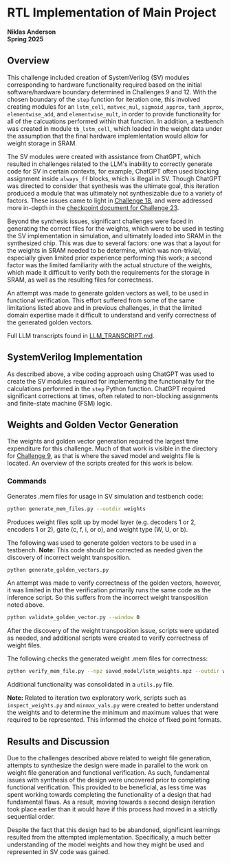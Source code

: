 # RTL Implementation of Main Project

**Niklas Anderson**  
**Spring 2025**

## Overview

This challenge included creation of SystemVerilog (SV) modules corresponding to hardware functionality required based on the initial software/hardware boundary determined in Challenges 9 and 12. With the chosen boundary of the `step` function for iteration one, this involved creating modules for an `lstm_cell`, `matvec_mul`, `sigmoid_approx`, `tanh_approx`, `elementwise_add`, and `elementwise_mult`, in order to provide functionality for all of the calcuations performed within that function. In addition, a testbench was created in module `tb_lstm_cell`, which loaded in the weight data under the assumption that the final hardware implemlentation would allow for weight storage in SRAM.

The SV modules were created with assistance from ChatGPT, which resulted in challenges related to the LLM's inability to correctly generate code for SV in certain contexts, for example, ChatGPT often used blocking assignment inside `always_ff` blocks, which is illegal in SV. Though ChatGPT was directed to consider that synthesis was the ultimate goal, this iteration produced a module that was ultimately not synthesizable due to a variety of factors. These issues came to light in [Challenge 18](../challenge-18/README.md), and were addressed more in-depth in the [checkpoint document for Challenge 23](../challenge-23/README.md).

Beyond the synthesis issues, significant challenges were faced in generating the correct files for the weights, which were to be used in testing the SV implementation in simulation, and ultimately loaded into SRAM in the synthesized chip. This was due to several factors: one was that a layout for the weights in SRAM needed to be determine, which was non-trivial, especially given limited prior experience performing this work; a second factor was the limited familiarity with the actual structure of the weights, which made it difficult to verify both the requirements for the storage in SRAM, as well as the resulting files for correctness.

An attempt was made to generate golden vectors as well, to be used in functional verification. This effort suffered from some of the same limitations listed above and in previous challenges, in that the limited domain expertise made it difficult to understand and verify correctness of the generated golden vectors.

Full LLM transcripts found in [LLM_TRANSCRIPT.md](./docs/LLM_TRANSCRIPT.md).

## SystemVerilog Implementation

As described above, a vibe coding approach using ChatGPT was used to create the SV modules required for implementing the functionality for the calculations performed in the `step` Python function. ChatGPT required significant corrections at times, often related to non-blocking assignments and finite-state machine (FSM) logic.

## Weights and Golden Vector Generation

The weights and golden vector generation required the largest time expenditure for this challenge. Much of that work is visible in the directory for [Challenge 9](../challenge-09/), as that is where the saved model and weights file is located. An overview of the scripts created for this work is below.

### Commands

Generates .mem files for usage in SV simulation and testbench code:
```sh
python generate_mem_files.py --outdir weights
```
Produces weight files split up by model layer (e.g. decoders 1 or 2, encoders 1 or 2), gate (c, f, i, or o), and weight type (W, U, or b).

The following was used to generate golden vectors to be used in a testbench. **Note:** This code should be corrected as needed given the discovery of incorrect weight transposition.
```sh
python generate_golden_vectors.py
```

An attempt was made to verify correctness of the golden vectors, however, it was limited in that the verification primarily runs the same code as the inference script. So this suffers from the incorrect weight transposition noted above.
```sh
python validate_golden_vector.py --window 0
```

After the discovery of the weight transposition issue, scripts were updated as needed, and additional scripts were created to verify correctness of weight files.

The following checks the generated weight .mem files for correctness:
```sh
python verify_mem_file.py --npz saved_model/lstm_weights.npz --outdir weights
```

Additional functionality was consolidated in a `utils.py` file.

**Note:** Related to iteration two exploratory work, scripts such as `inspect_weights.py` and `minmax_vals.py` were created to better understand the weights and to determine the minimum and maximum values that were required to be represented. This informed the choice of fixed point formats.

## Results and Discussion

Due to the challenges described above related to weight file generation, attempts to synthesize the design were made in parallel to the work on weight file generation and functional verification. As such, fundamental issues with synthesis of the design were uncovered prior to completing functional verification. This provided to be beneficial, as less time was spent working towards completing the functionality of a design that had fundamental flaws. As a result, moving towards a second design iteration took place earlier than it would have if this process had moved in a strictly sequential order.

Despite the fact that this design had to be abandoned, significant learnings resulted from the attempted implementation. Specifically, a much better understanding of the model weights and how they might be used and represented in SV code was gained.
